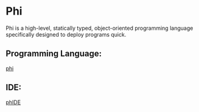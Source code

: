 # Phi
Phi is a high-level, statically typed, object-oriented programming language specifically designed to deploy programs quick.

## Programming Language:
[phi](#ProgrammingLanguage.md)

## IDE:
[phIDE](phIDE.md)
